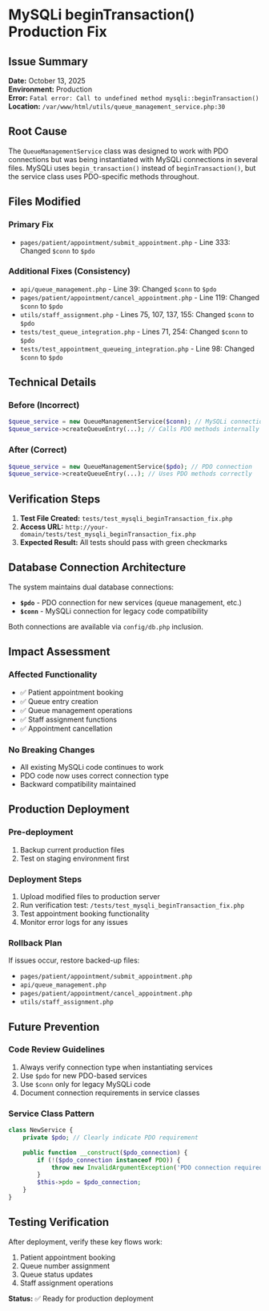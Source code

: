# MySQLi beginTransaction() Production Fix

## Issue Summary
**Date:** October 13, 2025  
**Environment:** Production  
**Error:** `Fatal error: Call to undefined method mysqli::beginTransaction()`  
**Location:** `/var/www/html/utils/queue_management_service.php:30`  

## Root Cause
The `QueueManagementService` class was designed to work with PDO connections but was being instantiated with MySQLi connections in several files. MySQLi uses `begin_transaction()` instead of `beginTransaction()`, but the service class uses PDO-specific methods throughout.

## Files Modified

### Primary Fix
- `pages/patient/appointment/submit_appointment.php` - Line 333: Changed `$conn` to `$pdo`

### Additional Fixes (Consistency)
- `api/queue_management.php` - Line 39: Changed `$conn` to `$pdo`
- `pages/patient/appointment/cancel_appointment.php` - Line 119: Changed `$conn` to `$pdo`
- `utils/staff_assignment.php` - Lines 75, 107, 137, 155: Changed `$conn` to `$pdo`
- `tests/test_queue_integration.php` - Lines 71, 254: Changed `$conn` to `$pdo`
- `tests/test_appointment_queueing_integration.php` - Line 98: Changed `$conn` to `$pdo`

## Technical Details

### Before (Incorrect)
```php
$queue_service = new QueueManagementService($conn); // MySQLi connection
$queue_service->createQueueEntry(...); // Calls PDO methods internally
```

### After (Correct)
```php
$queue_service = new QueueManagementService($pdo); // PDO connection
$queue_service->createQueueEntry(...); // Uses PDO methods correctly
```

## Verification Steps

1. **Test File Created:** `tests/test_mysqli_beginTransaction_fix.php`
2. **Access URL:** `http://your-domain/tests/test_mysqli_beginTransaction_fix.php`
3. **Expected Result:** All tests should pass with green checkmarks

## Database Connection Architecture

The system maintains dual database connections:
- **`$pdo`** - PDO connection for new services (queue management, etc.)
- **`$conn`** - MySQLi connection for legacy code compatibility

Both connections are available via `config/db.php` inclusion.

## Impact Assessment

### Affected Functionality
- ✅ Patient appointment booking
- ✅ Queue entry creation
- ✅ Queue management operations
- ✅ Staff assignment functions
- ✅ Appointment cancellation

### No Breaking Changes
- All existing MySQLi code continues to work
- PDO code now uses correct connection type
- Backward compatibility maintained

## Production Deployment

### Pre-deployment
1. Backup current production files
2. Test on staging environment first

### Deployment Steps
1. Upload modified files to production server
2. Run verification test: `/tests/test_mysqli_beginTransaction_fix.php`
3. Test appointment booking functionality
4. Monitor error logs for any issues

### Rollback Plan
If issues occur, restore backed-up files:
- `pages/patient/appointment/submit_appointment.php`
- `api/queue_management.php`
- `pages/patient/appointment/cancel_appointment.php`
- `utils/staff_assignment.php`

## Future Prevention

### Code Review Guidelines
1. Always verify connection type when instantiating services
2. Use `$pdo` for new PDO-based services
3. Use `$conn` only for legacy MySQLi code
4. Document connection requirements in service classes

### Service Class Pattern
```php
class NewService {
    private $pdo; // Clearly indicate PDO requirement
    
    public function __construct($pdo_connection) {
        if (!($pdo_connection instanceof PDO)) {
            throw new InvalidArgumentException('PDO connection required');
        }
        $this->pdo = $pdo_connection;
    }
}
```

## Testing Verification

After deployment, verify these key flows work:
1. Patient appointment booking
2. Queue number assignment
3. Queue status updates
4. Staff assignment operations

**Status:** ✅ Ready for production deployment